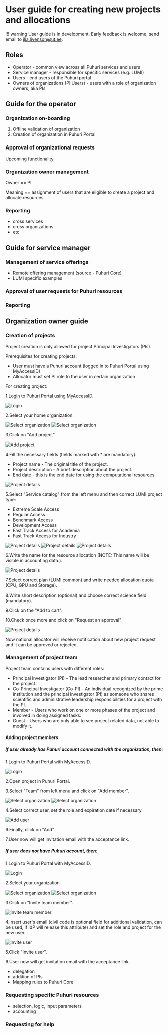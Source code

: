 # User guide for creating new projects and allocations

!!! warning
    User guide is in development. Early feedback is welcome, send email to ilja.livenson@ut.ee.
    
    
## Roles

- Operator - common view across all Puhuri services and users
- Service manager - responsible for specific services (e.g. LUMI)
- Users - end users of the Puhuri portal
- Owners of organizations (PI Users) - users with a role of organization owners, aka PIs

## Guide for the operator

### Organization on-boarding

1. Offline validation of organization
2. Creation of organization in Puhuri Portal

### Approval of organizational requests

Upcoming functionality

### Organization owner management

Owner == PI

Meaning == assignment of users that are eligible to create a project and allocate resources.

### Reporting

- cross services
- cross organizations
- etc

## Guide for service manager

### Management of service offerings

- Remote offering management (source - Puhuri Core)
- LUMI specific examples

### Approval of user requests for Puhuri resources

### Reporting

## Organization owner guide

### Creation of projects

Project creation is only allowed for project Principal Investigators (PIs).

Prerequisites for creating projects:

- User must have a Puhuri account (logged in to Puhuri Portal using MyAccessID)
- Allocator must set PI role to the user in certain organization


For creating project:

1.Login to Puhuri Portal using MyAccessID.
   
![Login](../../assets/Login.PNG)

2.Select your home organization.
   
![Select organization](../../assets/Select%20workspace.PNG)
![Select organization](../../assets/Select%20workspace_1.PNG)

3.Click on "Add project".
   
![Add project](../../assets/Add%20project.PNG)

4.Fill the necessary fields (fields marked with * are mandatory).

- Project name - The original title of the project.
- Project description - A brief description about the project.
- End date - this is the end date for using the computational resources.
    
![Project details](../../assets/Project%20details.PNG)

5.Select "Service catalog" from the left menu and then correct LUMI project type:

- Extreme Scale Access
- Regular Access
- Benchmark Access
- Development Access
- Fast Track Access for Academia
- Fast Track Access for Industry
    
![Project details](../../assets/Service%20catalog.PNG)
![Project details](../../assets/LUMI%20resource.PNG)
![Project details](../../assets/Available%20resources.PNG)

6.Write the name for the resource allocation (NOTE: This name will be visible in accounting data.).

![Project details](../../assets/Resource%20config.PNG)

7.Select correct plan (LUMI common) and write needed allocation quota (CPU, GPU and Storage).

8.Write short description (optional) and choose correct science field (mandatory).

9.Click on the "Add to cart".

10.Check once more and click on "Request an approval"

![Project details](../../assets/Approval%20request.PNG)

Now national allocator will receive notification about new project request and it can be approved or rejected.
    
### Management of project team

Project team contains users with different roles:

- Principal Investigator (PI) - The lead researcher and primary contact for the project.
- Co-Principal Investigator (Co-PI) - An individual recognized by the prime institution and the principal investigator (PI) as someone who shares scientific and administrative leadership responsibilities for a project with the PI.
- Member - Users who work on one or more phases of the project and involved in doing assigned tasks.
- Guest - Users who are only able to see project related data, not able to modify it.


#### Adding project members
##### If user already has Puhuri account connected with the organization, then:

1.Login to Puhuri Portal with MyAccessID.
   
![Login](../../assets/Login.PNG)

2.Open project in Puhuri Portal.

3.Select "Team" from left menu and click on "Add member".
   
![Select organization](../../assets/Team.PNG)
![Select organization](../../assets/Add%20member.PNG)

4.Select correct user, set the role and expiration date if necessary.
   
![Add user](../../assets/Add%20user.PNG)

6.Finally, click on "Add".

7.User now will get invitation email with the acceptance link.

##### If user does not have Puhuri account, then:

1.Login to Puhuri Portal with MyAccessID.
   
![Login](../../assets/Login.PNG)

2.Select your organization.
   
![Select organization](../../assets/Select%20workspace.PNG)
![Select organization](../../assets/Select%20workspace_1.PNG)

3.Click on "Invite team member".
   
![Invite team member](../../assets/Organization%20overview.PNG)

4.Insert user's email (civil code is optional field for additional validation, can be used, if IdP will release this attribute) and set the role and project for the new user.
   
![Invite user](../../assets/Invite%20user.PNG)

5.Click "Invite user".

6.User now will get invitation email with the acceptance link.


- delegation
- addition of PIs
- Mapping rules to Puhuri Core

### Requesting specific Puhuri resources

- selection, logic, input parameters
- accounting

### Requesting for help


